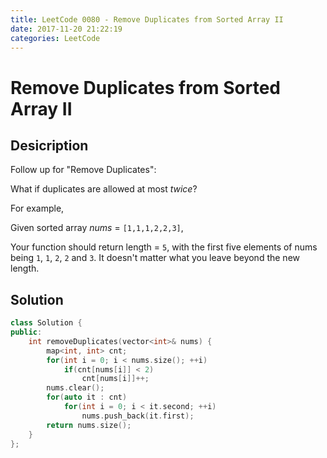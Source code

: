 ```yaml
---
title: LeetCode 0080 - Remove Duplicates from Sorted Array II
date: 2017-11-20 21:22:19
categories: LeetCode
---
```

# Remove Duplicates from Sorted Array II #

<!--more-->

## Desicription ##

Follow up for "Remove Duplicates":

What if duplicates are allowed at most *twice*?

For example,

Given sorted array *nums* = `[1,1,1,2,2,3]`,

Your function should return length = `5`, with the first five elements of nums being `1`, `1`, `2`, `2` and `3`. It doesn't matter what you leave beyond the new length.

## Solution ##

```cpp
class Solution {
public:
    int removeDuplicates(vector<int>& nums) {
        map<int, int> cnt;
        for(int i = 0; i < nums.size(); ++i)
            if(cnt[nums[i]] < 2)
                cnt[nums[i]]++;
        nums.clear();
        for(auto it : cnt)
            for(int i = 0; i < it.second; ++i)
                nums.push_back(it.first);
        return nums.size();
    }
};
```